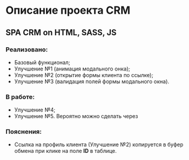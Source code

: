 # Описание проекта CRM
## SPA CRM on HTML, SASS, JS
### Реализовано:
* Базовый функционал;
* Улучшение №1 (анимация модального онка);
* Улучшение №2 (открытие формы клиента по ссылке);
* Улучшение №3 (валидация полей формы модального окна).
### В работе:
* Улучшение №4;
* Улучшение №5. Вероятно можно сделать через <datalist>.
### Пояснения:
* Ссылка на профиль клиента (Улучшение №2) копируется в буфер обмена при клике на поле **ID** в таблице.
